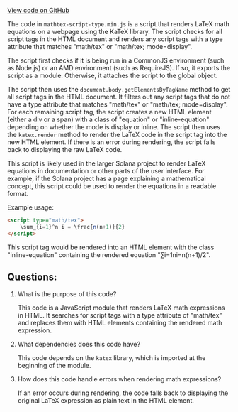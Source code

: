[View code on GitHub](https://github.com/solana-labs/solana/blob/master/docs/static/katex/contrib/mathtex-script-type.min.js)

The code in `mathtex-script-type.min.js` is a script that renders LaTeX math equations on a webpage using the KaTeX library. The script checks for all script tags in the HTML document and renders any script tags with a type attribute that matches "math/tex" or "math/tex; mode=display". 

The script first checks if it is being run in a CommonJS environment (such as Node.js) or an AMD environment (such as RequireJS). If so, it exports the script as a module. Otherwise, it attaches the script to the global object.

The script then uses the `document.body.getElementsByTagName` method to get all script tags in the HTML document. It filters out any script tags that do not have a type attribute that matches "math/tex" or "math/tex; mode=display". For each remaining script tag, the script creates a new HTML element (either a div or a span) with a class of "equation" or "inline-equation" depending on whether the mode is display or inline. The script then uses the `katex.render` method to render the LaTeX code in the script tag into the new HTML element. If there is an error during rendering, the script falls back to displaying the raw LaTeX code.

This script is likely used in the larger Solana project to render LaTeX equations in documentation or other parts of the user interface. For example, if the Solana project has a page explaining a mathematical concept, this script could be used to render the equations in a readable format. 

Example usage:

```html
<script type="math/tex">
    \sum_{i=1}^n i = \frac{n(n+1)}{2}
</script>
```

This script tag would be rendered into an HTML element with the class "inline-equation" containing the rendered equation "∑i=1ni=n(n+1)/2".
## Questions: 
 1. What is the purpose of this code?
    
    This code is a JavaScript module that renders LaTeX math expressions in HTML. It searches for script tags with a type attribute of "math/tex" and replaces them with HTML elements containing the rendered math expression.

2. What dependencies does this code have?
    
    This code depends on the `katex` library, which is imported at the beginning of the module.

3. How does this code handle errors when rendering math expressions?
    
    If an error occurs during rendering, the code falls back to displaying the original LaTeX expression as plain text in the HTML element.